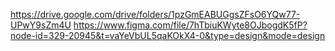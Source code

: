 https://drive.google.com/drive/folders/1pzGmEABUGgsZFsO6YQw77-UPwY9sZm4U
https://www.figma.com/file/7hTbiuKWyte8OJbogdK5fP?node-id=329-20945&t=vaYeVbUL5qaKOkX4-0&type=design&mode=design
